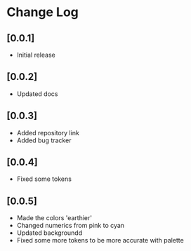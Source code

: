 # Change Log

## [0.0.1]

- Initial release

## [0.0.2]

- Updated docs

## [0.0.3]

- Added repository link
- Added bug tracker

## [0.0.4]

- Fixed some tokens

## [0.0.5]

- Made the colors 'earthier'
- Changed numerics from pink to cyan
- Updated backgroundd
- Fixed some more tokens to be more accurate with palette
